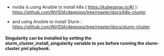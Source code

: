 - nvidia is using Ansible to install k8s ( https://kubespray.io/#/ ): https://github.com/NVIDIA/deepops/tree/master/docs/k8s-cluster    

- and using Ansible to install Slurm : https://github.com/NVIDIA/deepops/tree/master/docs/slurm-cluster
#### Singularity can be installed by setting the slurm_cluster_install_singularity variable to yes before running the slurm-cluster.yml playbook.
